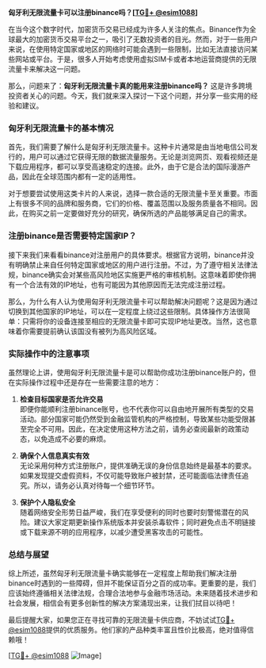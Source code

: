 **匈牙利无限流量卡可以注册binance吗？[[TG💪+ @esim1088](https://t.me/s/esim1088)]**

在当今这个数字时代，加密货币交易已经成为许多人关注的焦点。Binance作为全球最大的加密货币交易平台之一，吸引了无数投资者的目光。然而，对于一些用户来说，在使用特定国家或地区的网络时可能会遇到一些限制，比如无法直接访问某些网站或平台。于是，很多人开始考虑使用虚拟SIM卡或者本地运营商提供的无限流量卡来解决这一问题。

那么，问题来了：**匈牙利无限流量卡真的能用来注册binance吗？** 这是许多跨境投资者关心的问题。今天，我们就来深入探讨一下这个问题，并分享一些实用的经验和建议。

### 匈牙利无限流量卡的基本情况

首先，我们需要了解什么是匈牙利无限流量卡。这种卡片通常是由当地电信公司发行的，用户可以通过它获得无限的数据流量服务。无论是浏览网页、观看视频还是下载应用程序，都可以享受高速稳定的连接。此外，由于它是合法的国际漫游产品，因此在全球范围内都有一定的适用性。

对于想要尝试使用这类卡片的人来说，选择一款合适的无限流量卡至关重要。市面上有很多不同的品牌和服务商，它们的价格、覆盖范围以及服务质量各不相同。因此，在购买之前一定要做好充分的研究，确保所选的产品能够满足自己的需求。

### 注册binance是否需要特定国家IP？

接下来我们来看看binance对注册用户的具体要求。根据官方说明，binance并没有明确禁止来自任何特定国家或地区的用户进行注册。不过，为了遵守相关法律法规，binance确实会对某些高风险地区实施更严格的审核机制。这意味着即使你拥有一个合法有效的IP地址，也有可能因为其他原因而无法完成注册过程。

那么，为什么有人认为使用匈牙利无限流量卡可以帮助解决问题呢？这是因为通过切换到其他国家的IP地址，可以在一定程度上绕过这些限制。具体操作方法很简单：只需将你的设备连接至相应的无限流量卡即可实现IP地址更改。当然，这也意味着你需要提前确认该国没有被列为高风险区域。

### 实际操作中的注意事项

虽然理论上讲，使用匈牙利无限流量卡是可以帮助你成功注册binance账户的，但在实际操作过程中还是存在一些需要注意的地方：

1. **检查目标国家是否允许交易**  
   即便你能顺利注册binance账号，也不代表你可以自由地开展所有类型的交易活动。部分国家可能仍然受到金融监管机构的严格控制，导致某些功能受限甚至完全不可用。因此，在决定使用这种方法之前，请务必查阅最新的政策动态，以免造成不必要的麻烦。

2. **确保个人信息真实有效**  
   无论采用何种方式注册账户，提供准确无误的身份信息始终是最基本的要求。如果发现提交虚假资料，不仅可能导致账户被封禁，还可能面临法律责任追究。所以，请务必认真对待每一个细节环节。

3. **保护个人隐私安全**  
   随着网络安全形势日益严峻，我们在享受便利的同时也要时刻警惕潜在的风险。建议大家定期更新操作系统版本并安装杀毒软件；同时避免点击不明链接或下载来源不明的应用程序，以减少遭受黑客攻击的可能性。

### 总结与展望

综上所述，虽然匈牙利无限流量卡确实能够在一定程度上帮助我们解决注册binance时遇到的一些障碍，但并不能保证百分之百的成功率。更重要的是，我们应该始终遵循相关法律法规，合理合法地参与金融市场活动。未来随着技术进步和社会发展，相信会有更多创新性的解决方案涌现出来，让我们拭目以待吧！

最后提醒大家，如果您正在寻找可靠的无限流量卡供应商，不妨试试[TG💪+ @esim1088](https://t.me/s/esim1088)提供的优质服务。他们家的产品种类丰富且性价比极高，绝对值得信赖哦！

[[TG💪+ @esim1088](https://t.me/s/esim1088) ![Image](https://i.postimg.cc/4NQfJmqS/Snipaste-2025-05-13-00-14-12.png)]